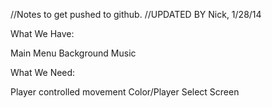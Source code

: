 //Notes to get pushed to github.
//UPDATED BY Nick, 1/28/14


What We Have:

Main Menu
Background Music


What We Need:

Player controlled movement
Color/Player Select Screen
